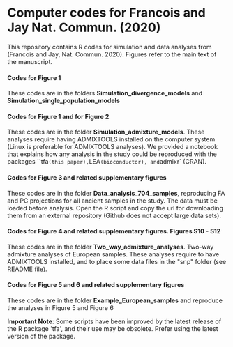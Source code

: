 # Computer codes for Francois and Jay Nat. Commun. (2020)

This repository contains R codes for simulation and data analyses from (Francois and Jay, Nat. Commun. 2020). Figures refer to the main text of the manuscript.

#### Codes for Figure 1
These codes are in the folders **Simulation_divergence_models** and
**Simulation_single_population_models**

#### Codes for Figure 1 and for Figure 2
These codes are in the folder **Simulation_admixture_models**. These analyses require having ADMIXTOOLS installed on the computer system (Linux is preferable for ADMIXTOOLS analyses). We provided a notebook that explains how any analysis in the study could be reproduced with the packages ``tfa` (this paper), `LEA` (bioconductor), and `admixr` (CRAN).

#### Codes for Figure 3 and related supplementary figures
These codes are in the folder **Data_analysis_704_samples**, reproducing FA and PC projections for all ancient samples in the study. The data must be loaded before analysis. Open the R script and copy the url for downloading them from an external repository (Github does not accept large data sets).

#### Codes for Figure 4 and related supplementary figures. Figures S10 - S12 
These codes are in the folder **Two_way_admixture_analyses**. Two-way admixture analyses of European samples. These analyses require to have ADMIXTOOLS installed, and to place some data files in the "snp" folder (see README file).

#### Codes for Figure 5 and 6 and related supplementary figures
These codes are in the folder **Example_European_samples** and reproduce the analyses in Figure 5 and Figure 6


**Important Note**: Some scripts have been improved by the latest release of the R package 'tfa', and their use may be obsolete. Prefer using the latest version of the package.


